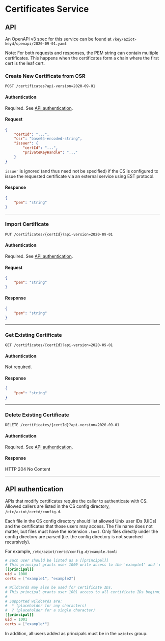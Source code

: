 # Certificates Service

## API

An OpenAPI v3 spec for this service can be found at `/key/aziot-keyd/openapi/2020-09-01.yaml`

Note: For both requests and responses, the PEM string can contain multiple certificates. This happens when the certificates form a chain where the first cert is the leaf cert.

### Create New Certificate from CSR

`POST /certificates?api-version=2020-09-01`

#### Authentication

Required. See [API authentication](#api-authentication).

#### Request

```json
{
    "certId": "...",
    "csr": "base64-encoded-string",
    "issuer": {
        "certId": "...",
        "privateKeyHandle": "..."
    }
}
```

`issuer` is ignored (and thus need not be specified) if the CS is configured to issue the requested certificate via an external service using EST protocol.

#### Response

```json
{
    "pem": "string"
}
```

---

### Import Certificate

`PUT /certificates/{certId}?api-version=2020-09-01`

#### Authentication

Required. See [API authentication](#api-authentication).

#### Request

```json
{
    "pem": "string"
}
```

#### Response

```json
{
    "pem": "string"
}
```

---

### Get Existing Certificate

`GET /certificates/{certId}?api-version=2020-09-01`

#### Authentication

Not required.

#### Response

```json
{
    "pem": "string"
}
```

---

### Delete Existing Certificate

`DELETE /certificates/{certId}?api-version=2020-09-01`

#### Authentication

Required. See [API authentication](#api-authentication).

#### Response

HTTP 204 No Content

---

## API authentication

APIs that modify certificates require the caller to authenticate with CS. Allowed callers are listed in the CS config directory, `/etc/aziot/certd/config.d`.

Each file in the CS config directory should list allowed Unix user IDs (UIDs) and the certificates that those users may access. The file name does not matter, but files must have the extension `.toml`. Only files directly under the config directory are parsed (i.e. the config directory is not searched recursively).

For example, `/etc/aziot/certd/config.d/example.toml`:
```toml
# Each user should be listed as a [[principal]]
# This principal grants user 1000 write access to the 'example1' and 'example2' certificates.
[[principal]]
uid = 1000
certs = ["example1", "example2"]

# Wildcards may also be used for certificate IDs.
# This principal grants user 1001 access to all certificate IDs beginning with 'example'.
#
# Supported wildcards are:
#  * (placeholder for any characters)
#  ? (placeholder for a single character)
[[principal]]
uid = 1001
certs = ["example*"]
```

In addition, all users added as principals must be in the `aziotcs` group.
